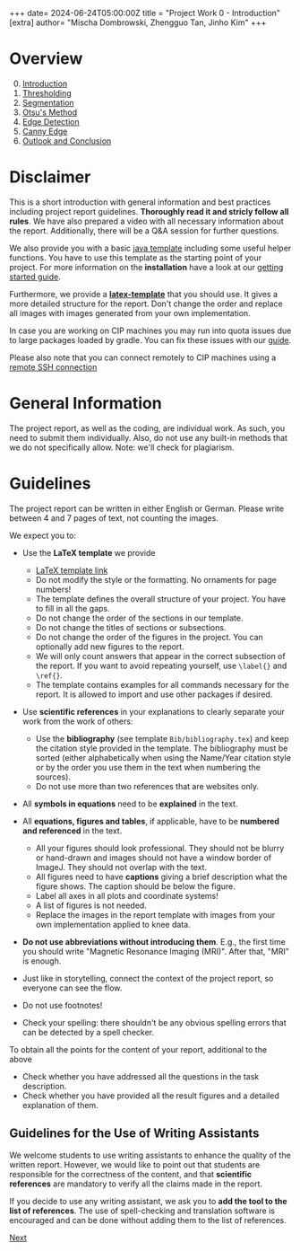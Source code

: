 +++
date= 2024-06-24T05:00:00Z
title = "Project Work 0 - Introduction"
[extra]
author= "Mischa Dombrowski, Zhengguo Tan, Jinho Kim"
+++

# Overview

0) [Introduction](../introduction)
1) [Thresholding](../thresholding)
2) [Segmentation](../segmentation)
3) [Otsu's Method](../otsu)
4) [Edge Detection](../edgedetection) 
5) [Canny Edge](../cannyedge) 
6) [Outlook and Conclusion](../conclusion)

# Disclaimer
This is a short introduction with general information and best practices including project report guidelines. __Thoroughly read it and stricly follow all rules__. We have also prepared a video with all necessary information about the report. Additionally, there will be a Q&A session for further questions. 

We also provide you with a basic [java template](https://github.com/mt2-erlangen/LaTeX-template-2024) including some useful helper functions. You have to use this template as the starting point of your project. For more information on the **installation** have a look at our [getting started guide](../installation).

Furthermore, we provide a [**latex-template**](https://github.com/mt2-erlangen/LaTeX-template-2024) that you should use. It gives a more detailed structure for the report. Don't change the order and replace all images with images generated from your own implementation.

In case you are working on CIP machines you may run into quota issues due to large packages loaded by gradle. You can fix these issues with our [guide](../quota).

Please also note that you can connect remotely to CIP machines using a [remote SSH connection](https://wwwcip.informatik.uni-erlangen.de/documentation/services.de.html)


# General Information

The project report, as well as the coding, are individual work. As such, you need to submit them individually. Also, do not use any built-in methods that we do not specifically allow.
Note: we'll check for plagiarism.

# Guidelines

The project report can be written in either English or German. Please write between 4 and 7 pages of text, not counting the images.


We expect you to:

- Use the **LaTeX template** we provide
  - [LaTeX template link](https://github.com/mt2-erlangen/LaTeX-template-2024)
  - Do not modify the style or the formatting. No ornaments for page numbers!
  - The template defines the overall structure of your project. You have to fill in all the gaps.
  - Do not change the order of the sections in our template.
  - Do not change the titles of sections or subsections.
  - Do not change the order of the figures in the project. You can optionally add new figures to the report.
  - We will only count answers that appear in the correct subsection of the report. If you want to avoid repeating yourself, use `\label{}` and `\ref{}`.
  - The template contains examples for all commands necessary for the report. It is allowed to import and use other packages if desired. 


- Use **scientific references** in your explanations to clearly separate your work from the work of others:
  - Use the **bibliography** (see template `Bib/bibliography.tex`) and keep the citation style provided in the template.
      The bibliography must be sorted (either alphabetically when using the Name/Year citation style or
      by the order you use them in the text when numbering the sources).
  - Do not use more than two references that are websites only. 


- All **symbols in equations** need to be **explained** in the text.
- All **equations, figures and tables**, if applicable, have to be **numbered and referenced** in the text.
  - All your figures should look professional.
  They should not be blurry or hand-drawn and images should not have a window border of ImageJ.
  They should not overlap with the text.
  - All figures need to have **captions** giving a brief description what the figure shows. The caption should be below the figure.
  - Label all axes in all plots and coordinate systems!
  - A list of figures is not needed.
  - Replace the images in the report template with images from your own implementation applied to knee data.


- **Do not use abbreviations without introducing them**. E.g., the first time you should write "Magnetic Resonance Imaging (MRI)".
After that, "MRI" is enough.
- Just like in storytelling, connect the context of the project report, so everyone can see the flow.
- Do not use footnotes!
- Check your spelling: there shouldn't be any obvious spelling errors that can be detected by a spell checker.

To obtain all the points for the content of your report, additional to the above

- Check whether you have addressed all the questions in the task description.
- Check whether you have provided all the result figures and a detailed explanation of them.

## Guidelines for the Use of Writing Assistants

We welcome students to use writing assistants to enhance the quality of the written report. However, we would like to point out that
students are responsible for the correctness of the content, and that **scientific references** are mandatory to verify all the claims made in the report.

If you decide to use any writing assistant, we ask you to **add the tool to the list of references**.
The use of spell-checking and translation software is encouraged and can be done without adding them to the list of references.    

[Next](../thresholding)
